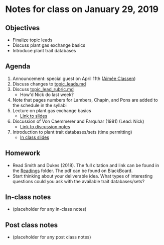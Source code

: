 # Notes for class on January 29, 2019

## Objectives
* Finalize topic leads
* Discuss plant gas exchange basics
* Introduce plant trait databases

## Agenda
1. Announcement: special guest on April 11th ([Aimée Classen](https://classenlab.com/))
2. Discuss changes to [topic_leads.md](../topic_leads/topic_leads.md)
3. Discuss [topic_lead_rubric.md](../Rubrics/topic_lead_rubric.md)
	- How'd Nick do last week?
4. Note that pages numbers for Lambers, Chapin, and Pons are added to the schedule
in the syllabi
5. Lecture on plant gas exchange basics
	- [Link to slides](../Lecture_Slides/01.29.19_gas_exchange.pdf)
6. Discussion of Von Caemmerer and Farquhar (1981) (Lead: Nick)
	- [Link to discussion notes](../Readings/Discussion_notes/Discussion_notes_01.29.19.md)
7. Introduction to plant trait databases/sets (time permitting)
	- [In class slides](../Tools/trait_data/accessing_trait_data.pdf)

## Homework
* Read Smith and Dukes (2018). The full citation and link can be found in the 
[Readings](../Readings) folder. The pdf can be found on BlackBoard.
* Start thinking about your deliverable idea. 
What types of interesting questions could you ask with the available trait databases/sets?

## In-class notes
* (placeholder for any in-class notes)

## Post class notes
* (placeholder for any post class notes)